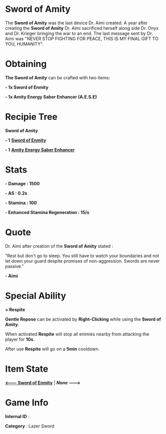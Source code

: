 # Sword of Amity

The **Sword of Amity** was the last device Dr. Aimi created. A year after creating the **Sword of Amity** Dr. Aimi sacrificed herself along side Dr. Onyx and Dr. Krieger bringing the war to an end. The last message sent by Dr. Aimi was "NEVER STOP FIGHTING FOR PEACE, THIS IS MY FINAL GIFT TO YOU, HUMANITY".

# Obtaining

**The Sword of Amity** can be crafted with two items: 

**- 1x Sword of Enmity**

**- 1x Amity Energy Saber Enhancer (A.E.S.E)**

# Recipie Tree

**Sword of Amity**

**- 1** [**Sword of Enmity**](https://github.com/AlphaMC0/Lone-Martian/blob/main/Lazer%20Swords/Sword%20of%20Enmity.md)

**- 1** [**Amity Energy Saber Enhancer**](https://github.com/AlphaMC0/Lone-Martian/blob/main/Upgrade%20Modules/Amity%20Energy%20Saber%20Enhancer%20(A.E.S.E).md)

# Stats

**- Damage : 1500**

**- AS : 0.2s**

**- Stamina : 100**

**- Enhanced Stamina Regeneration : 15/s**

# Quote

Dr. Aimi after creation of the **Sword of Amity** stated :

"Rest but don't go to sleep. You still have to watch your boundaries and not let down your guard despite promises of non-aggression. Swords are never passive."

**- Aimi**

# Special Ability

**> Respite**

**Gentle Repose** can be activated by **Right-Clicking** while using the **Sword of Amity**.

When activated **Respite** will stop all enimies nearby from attacking the player for **10s**.

After use **Respite** will go on a **5min** cooldown.

# Item State

[**<--- Sword of Enmity**](https://github.com/AlphaMC0/Lone-Martian/blob/main/Lazer%20Swords/Sword%20of%20Enmity.md) | ***None --->***

# Game Info

**Internal ID** : 

**Category** : Lazer Sword
